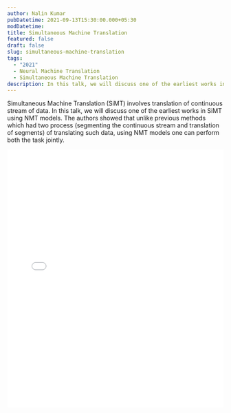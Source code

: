 ```yaml
---
author: Nalin Kumar
pubDatetime: 2021-09-13T15:30:00.000+05:30
modDatetime:
title: Simultaneous Machine Translation
featured: false
draft: false
slug: simultaneous-machine-translation
tags:
  - "2021"
  - Neural Machine Translation
  - Simultaneous Machine Translation
description: In this talk, we will discuss one of the earliest works in Simultaneous Machine Translation using Neural Machine Translation models.
---
```


Simultaneous Machine Translation (SiMT) involves translation of continuous stream of data. In this talk, we will discuss one of the earliest works in SiMT using NMT models. The authors showed that unlike previous methods which had two process (segmenting the continuous stream and translation of segments) of translating such data, using NMT models one can perform both the task jointly.

<embed src="/labtalks/assets/slides/2021-09-13--Nalin--SiMT.pdf" type="application/pdf" width="100%" height="600px">
